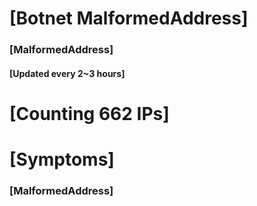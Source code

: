 # [Botnet MalformedAddress]
### [MalformedAddress]
#### [Updated every 2~3 hours]

# [Counting 662 IPs]

# [Symptoms] 
###   [MalformedAddress]
